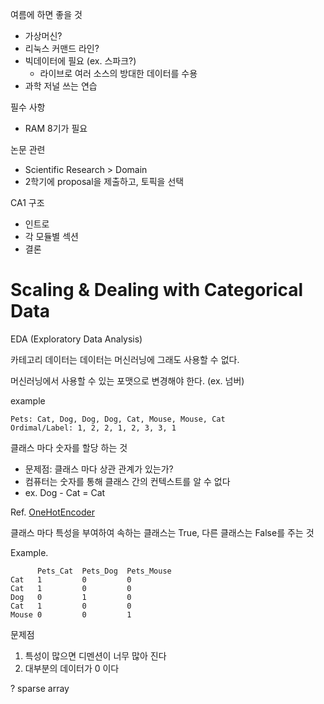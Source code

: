 여름에 하면 좋을 것

- 가상머신?
- 리눅스 커맨드 라인?
- 빅데이터에 필요 (ex. 스파크?)
  - 라이브로 여러 소스의 방대한 데이터를 수용
- 과학 저널 쓰는 연습

필수 사항

- RAM 8기가 필요

논문 관련

- Scientific Research > Domain
- 2학기에 proposal을 제출하고, 토픽을 선택

CA1 구조

- 인트로
- 각 모듈별 섹션
- 결론

# Scaling & Dealing with Categorical Data

EDA (Exploratory Data Analysis)

카테고리 데이터는 데이터는 머신러닝에 그래도 사용할 수 없다.

머신러닝에서 사용할 수 있는 포맷으로 변경해야 한다. (ex. 넘버)

example

```
Pets: Cat, Dog, Dog, Dog, Cat, Mouse, Mouse, Cat
Ordimal/Label: 1, 2, 2, 1, 2, 3, 3, 1
```

클래스 마다 숫자를 할당 하는 것

- 문제점: 클래스 마다 상관 관계가 있는가?
- 컴퓨터는 숫자를 통해 클래스 간의 컨텍스트를 알 수 없다
- ex. Dog - Cat = Cat

Ref. [OneHotEncoder](https://scikit-learn.org/stable/modules/generated/sklearn.preprocessing.OneHotEncoder.html)

클래스 마다 특성을 부여하여 속하는 클래스는 True, 다른 클래스는 False를 주는 것

Example.

```
      Pets_Cat  Pets_Dog  Pets_Mouse
Cat   1         0         0
Cat   1         0         0
Dog   0         1         0
Cat   1         0         0
Mouse 0         0         1
```

문제점

1. 특성이 많으면 디멘션이 너무 많아 진다
2. 대부분의 데이터가 0 이다

? sparse array
